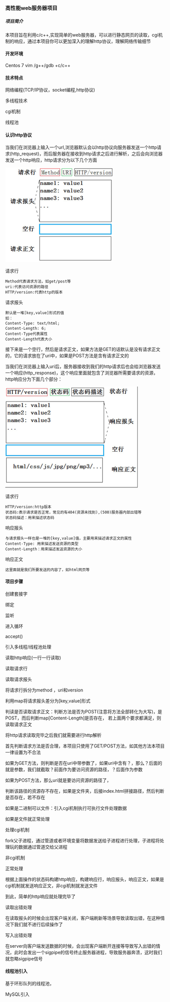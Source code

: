 ### 高性能web服务器项目

##### 项目简介

本项目旨在利用c/c++,实现简单的web服务器，可以进行静态网页的读取，cgi机制的响应，通过本项目你可以更加深入的理解http协议，理解网络传输细节



#### 开发环境

Centos 7 vim /g++/gdb +c/c++



#### 技术特点

网络编程(TCP/IP协议，socket编程,http协议)

多线程技术

cgi机制

线程池



#### 认识http协议

当我们在浏览器上输入一个url,浏览器默认会以http协议向服务器发送一个http请求(http_request)，而后服务器在接收到http请求之后进行解析，之后会向浏览器发送一个http响应，http请求分为以下几个方面

![image-20220404194133982](https://raw.githubusercontent.com/qingyan520/Cloud_img/master/img/image-20220404194133982.png)

请求行

```
Method代表请求方法，如get/post等
uri:代表访问资源的路径
HTTP/version:代表http的版本
```

请求报头

```
默认是一堆[key,value]形式的值
如：
Content-Type: text/html;
Content-Length: 6;
Content-Type代表属性
Content-Length代表大小
```

接下来是一个空行，然后是请求正文，如果方法是GET的话默认是没有请求正文的，它的请求放在了uri中，如果是POST方法是含有请求正文的

当我们在浏览器上输入uri后，服务器接收到我们的http请求后也会给浏览器发送一个响应(http_response)，这个响应里面就包含了浏览器所需要请求的资源，http响应分为下面几个部分：

![image-20220404195106806](https://raw.githubusercontent.com/qingyan520/Cloud_img/master/img/image-20220404195106806.png)

请求行

```
HTTP/version:http版本
状态码:表示请求是否正常，常见的有404(资源未找到),(500)服务器内部出错等
状态码描述：用来描述状态码
```

响应报头

```
与请求报头一样也是一堆的[key,value]值，主要用来描述请求正文的属性
Content-Type: 用来描述发送资源的类型
Content-Length：用来描述发送资源的大小
```

响应正文

```
这里面就是我们所要发送的内容了，如html网页等
```



#### 项目步骤

创建套接字

绑定

监听

进入循环

accept()

引入多线程/线程池处理

读取http响应(一行一行读取)

读取请求行

读取请求报头

将请求行拆分为method ，uri和version

利用map将请求报头差分为[key,value]形式

判读是否读取请求正文：判断方法是否为POST(注意将方法全部转化为大写)，是POST，而后判断map[Content-Length]是否存在， 若上面两个要求都满足，则读取请求正文

将http请求读取完毕之后我们就需要进行http解析

首先判断请求方法是否合理，本项目只使用了GET/POST方法，如其他方法本项目一律设置为不合法

如果为GET方法，则判断是否在uri中带参数了，如果uri中含有？，那么？后面的就是参数，我们就截取？前面作为要访问资源的路径，？后面作为参数

如果为POST方法，那么uri就是要访问资源的路径了，

判断该路径的资源存不存在，如果是文件夹，后接index.html拼接路径，然后判断是否存在，若不存在

如果是二进制可以文件：引入cgi机制执行可执行文件处理数据

如果是文件就正常处理

处理cgi机制

fork父子进程，通过管道或者环境变量将数据发送给子进程进行处理，子进程将处理玩的数据通过管道交给父进程

非cgi机制

正常处理

根据上面操作的状态码构建http响应，构建响应行，响应报头，响应正文，如果是cgi机制就发送响应正文，非cgi机制就发送文件

到此，简单的http响应就处理完毕了



读取出错处理

在读取报头的时候会出现客户端关闭，客户端刷新等场景导致读取出错，在这种情况下我们就不进行后续操作了

写入出错处理

在server向客户端发送数据的时候，会出现客户端断开连接等导致写入出错的情况，此时会发出一个sigpipe的信号终止服务器进程，导致服务器奔溃，这时我们就忽略sigpipe信号



#### 线程池引入

基于环形队列的线程池，



MySQL引入


